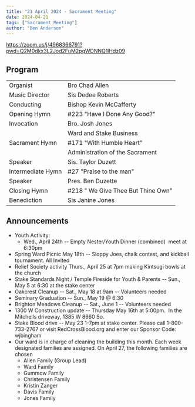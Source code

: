 ```yaml
---
title: "21 April 2024 - Sacrament Meeting"
date: 2024-04-21
tags: ["Sacrament Meeting"]
author: "Ben Anderson"
---
```


<https://zoom.us/j/4968366791?pwd=Q2M0dkx3L2Jod2FuM2pqWDNNQ1lHdz09>

## Program

|                   |                                    |
| ----------------- | ---------------------------------- |
| Organist          | Bro Chad Allen                     |
| Music Director    | Sis Dedee Roberts                  |
| Conducting        | Bishop Kevin McCafferty            |
| Opening Hymn      | #223 "Have I Done Any Good?"       |
| Invocation        | Bro. Josh Jones                    |
|                   | Ward and Stake Business            |
| Sacrament Hymn    | #171 "With Humble Heart"           |
|                   | Administration of the Sacrament    |
| Speaker           | Sis. Taylor Duzett                 |
| Intermediate Hymn | #27 "Praise to the man"            |
| Speaker           | Pres. Ben Duzette                  |
| Closing Hymn      | #218 " We Give Thee But Thine Own" |
| Benediction       | Sis Janine Jones                   |

## Announcements

- Youth Activity:
  - Wed., April 24th -- Empty Nester/Youth Dinner (combined)  meet at 6:30pm
- Spring Ward Picnic May 18th -- Sloppy Joes, chalk contest, and kickball tournament. All Invited
- Relief Society activity Thurs., April 25 at 7pm making Kintsugi bowls at the church
- Stake Standards Night / Temple Fireside for Youth & Parents -- Sun., May 5 at 6:30 at the stake center
- Oakcrest Cleanup -- Sat., May 18 at 9am -- Volunteers needed
- Seminary Graduation -- Sun., May 19 @ 6:30
- Brighton Meadows Cleanup -- Sat., June 1 -- Volunteers needed
- 1300 W Construction update -- Thursday May 16th at 5:00pm.  In the Mitchells driveway, 1385 W 8660 So.
- Stake Blood drive -- May 23 1-7pm at stake center. Please call 1-800-733-2767 or visit RedCrossBlood.org and enter our Sponsor Code: wjbingham
- Our ward is in charge of cleaning the building this month. Each week designated families are assigned. On April 27, the following families are chosen
  - Allen Family (Group Lead) 
  - Ward Family
  - Gummow Family
  - Christensen Family
  - Kristin Zanger
  - Davis Family 
  - Jones Family


